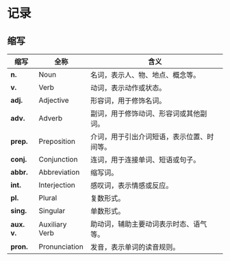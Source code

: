 # 记录

## 缩写

| **缩写**    | **全称**       | **含义**                                   |
| ----------- | -------------- | ------------------------------------------ |
| **n.**      | Noun           | 名词，表示人、物、地点、概念等。           |
| **v.**      | Verb           | 动词，表示动作或状态。                     |
| **adj.**    | Adjective      | 形容词，用于修饰名词。                     |
| **adv.**    | Adverb         | 副词，用于修饰动词、形容词或其他副词。     |
| **prep.**   | Preposition    | 介词，用于引出介词短语，表示位置、时间等。 |
| **conj.**   | Conjunction    | 连词，用于连接单词、短语或句子。           |
| **abbr.**   | Abbreviation   | 缩写词。                                   |
| **int.**    | Interjection   | 感叹词，表示情感或反应。                   |
| **pl.**     | Plural         | 复数形式。                                 |
| **sing.**   | Singular       | 单数形式。                                 |
| **aux. v.** | Auxiliary Verb | 助动词，辅助主要动词表示时态、语气等。     |
| **pron.**   | Pronunciation  | 发音，表示单词的读音规则。                 |

